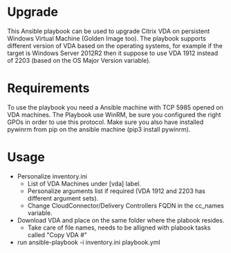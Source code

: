 # Upgrade

This Ansible playbook can be used to upgrade Citrix VDA on persistent Windows Virtual Machine (Golden Image too).
The playbook supports different version of VDA based on the operating systems, for example if the target is Windows Server 2012R2 then it suppose to use VDA 1912 instead of 2203 (based on the OS Major Version variable).


# Requirements
To use the playbook you need a Ansible machine with TCP 5985 opened on VDA machines. 
The Playbook use WinRM, be sure you configured the right GPOs in order to use this protocol. 
Make sure you also have installed pywinrm from pip on the ansible machine (pip3 install pywinrm).


# Usage
- Personalize inventory.ini
    - List of VDA Machines under [vda] label.
    - Personalize arguments list if required (VDA 1912 and 2203 has different argument sets).
    - Change CloudConnector/Delivery Controllers FQDN in the cc_names variable.
- Download VDA and place on the same folder where the plabook resides.
    - Take care of file names, needs to be alligned with plabook tasks called "Copy VDA #"
- run ansible-playbook -i inventory.ini playbook.yml